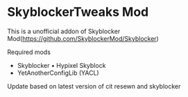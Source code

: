 # SkyblockerTweaks Mod
This is a unofficial addon of Skyblocker Mod(https://github.com/SkyblockerMod/Skyblocker)

Required mods
- Skyblocker • Hypixel Skyblock
- YetAnotherConfigLib (YACL)

Update based on latest version of cit resewn and skyblocker
